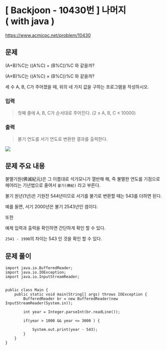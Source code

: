 # \[ Backjoon - 10430번 \] 나머지 ( with java )
https://www.acmicpc.net/problem/10430
## 문제
(A+B)%C는 ((A%C) + (B%C))%C 와 같을까?

(A×B)%C는 ((A%C) × (B%C))%C 와 같을까?

세 수 A, B, C가 주어졌을 때, 위의 네 가지 값을 구하는 프로그램을 작성하시오.

### 입력 
>
>첫째 줄에 A, B, C가 순서대로 주어진다. (2 ≤ A, B, C ≤ 10000)
>
### 출력 
> 
> 불기 연도를 서기 연도로 변환한 결과를 출력한다.
> 


![](https://i.imgur.com/LVFgyVP.png)

## 문제 주요 내용
불멸기원(佛滅紀元)은 그 이름대로 석가모니가 열반해 해, 즉 불멸한 연도를 기점으로 헤어리는 기년법으로 줄여서 `불기(佛紀)` 라고 부른다.

불기 원년(1년)은 기원전 544년이므로 서기를 불기로 변환할 때는 543를 더하면 된다. 


예를 들면, 서기 2000년은 불기 2543년인 셈이다.

또한 

예제 입력과 출력을 확인하면 간단하게 확인 할 수 있다.

`2541 - 1998`의 차이는 543 인 것을 확인 할 수 있다.
## 문제 풀이

```
import java.io.BufferedReader;  
import java.io.IOException;  
import java.io.InputStreamReader;  
  
  
public class Main {  
    public static void main(String[] args) throws IOException {  
        BufferedReader br = new BufferedReader(new InputStreamReader(System.in));  
  
        int year = Integer.parseInt(br.readLine());  
  
        if(year > 1000 && year <= 3000 ) {  
  
            System.out.print(year - 543);  
        }  
    }  
}
```
